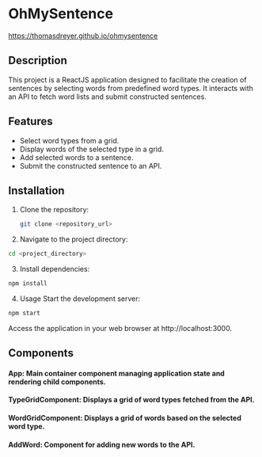 # OhMySentence

https://thomasdreyer.github.io/ohmysentence

## Description
This project is a ReactJS application designed to facilitate the creation of sentences by selecting words from predefined word types. It interacts with an API to fetch word lists and submit constructed sentences.

## Features
- Select word types from a grid.
- Display words of the selected type in a grid.
- Add selected words to a sentence.
- Submit the constructed sentence to an API.

## Installation
1. Clone the repository:
   ```bash
   git clone <repository_url>
   ```
2. Navigate to the project directory:
```bash
cd <project_directory>
```
3. Install dependencies:
```bash
npm install
```
4. Usage
Start the development server:
```bash
npm start
```
Access the application in your web browser at http://localhost:3000.

## Components
#### App: Main container component managing application state and rendering child components.
#### TypeGridComponent: Displays a grid of word types fetched from the API.
#### WordGridComponent: Displays a grid of words based on the selected word type.
#### AddWord: Component for adding new words to the API.
